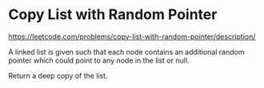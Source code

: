 Copy List with Random Pointer
=============================

https://leetcode.com/problems/copy-list-with-random-pointer/description/

A linked list is given such that each node contains an additional random pointer which could point to any node in the list or null.

Return a deep copy of the list.
